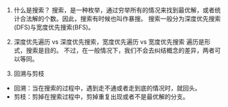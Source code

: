 1. 什么是搜索？
搜索，是一种枚举，通过穷举所有的情况来找到最优解，或者统计合法解的个数。因此，搜索有时候也叫作暴搜。
搜索一般分为深度优先搜索(DFS)与宽度优先搜索(BFS)。

2. 深度优先遍历 vs 深度优先搜索，宽度优先遍历 vs 宽度优先搜索
遍历是形式，搜索是目的。
不过，在一般情况下，我们不会去纠结概念的差异，两者可以等同。

3. 回溯与剪枝
- 回溯：当在搜索的过程中，遇到走不通或者走到底的情况时，就回头。
- 剪枝：剪掉在搜索过程中，剪掉重复出现或者不是最优解的分支。
